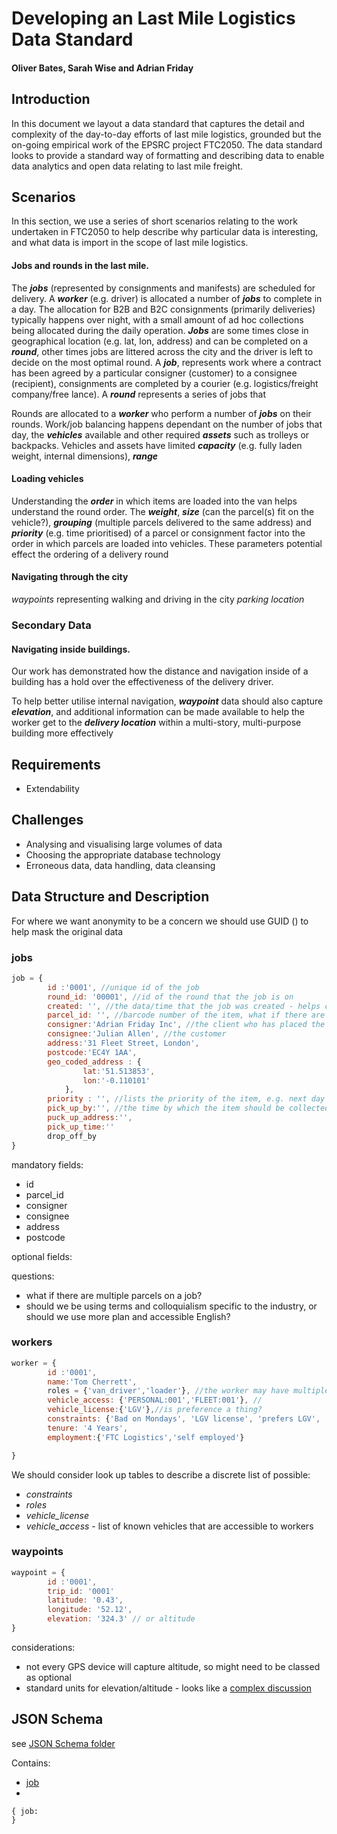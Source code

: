 # Developing an Last Mile Logistics Data Standard
#### Oliver Bates, Sarah Wise and Adrian Friday

## Introduction
In this document we layout a data standard that captures the detail and complexity of the day-to-day efforts of last mile logistics, grounded but the on-going empirical work of the EPSRC project FTC2050. The data standard looks to provide a standard way of formatting and describing data to enable data analytics and open data relating to last mile freight.

## Scenarios

In this section, we use a series of short scenarios relating to the work undertaken in FTC2050 to help describe why particular data is interesting, and what data is import in the scope of last mile logistics.

#### Jobs and rounds in the last mile.
The ***jobs*** (represented by consignments and manifests) are scheduled for delivery. A ***worker*** (e.g. driver) is allocated a number of ***jobs*** to complete in a day. The allocation for B2B and B2C consignments (primarily deliveries) typically happens over night, with a small amount of ad hoc collections being allocated during the daily operation. ***Jobs*** are some times close in geographical location (e.g. lat, lon, address) and can be completed on a ***round***, other times jobs are littered across the city and the driver is left to decide on the most optimal round.
A ***job***, represents work where a contract has been agreed by a particular consigner (customer) to a consignee (recipient), consignments are completed by a courier (e.g. logistics/freight company/free lance). A ***round*** represents a series of jobs that

Rounds are allocated to a ***worker*** who perform a number of ***jobs*** on their rounds.
Work/job balancing happens dependant on the number of jobs that day, the ***vehicles*** available and other required ***assets*** such as trolleys or backpacks. Vehicles and assets have limited ***capacity*** (e.g. fully laden weight, internal dimensions), ***range***

#### Loading vehicles
Understanding the ***order*** in which items are loaded into the van helps understand the round order. The ***weight***, ***size*** (can the parcel(s) fit on the vehicle?), ***grouping*** (multiple parcels delivered to the same address) and ***priority*** (e.g. time prioritised) of a parcel or consignment factor into the order in which parcels are loaded into vehicles.  These parameters potential effect the ordering of a delivery round

#### Navigating through the city

*waypoints* representing walking and driving in the city
*parking location*


### Secondary Data

#### Navigating inside buildings.
Our work has demonstrated how the distance and navigation inside of a building has a hold over the effectiveness of the delivery driver.

To help better utilise internal navigation, ***waypoint*** data should also capture ***elevation***, and additional information can be made available to help the worker get to the ***delivery location*** within a multi-story, multi-purpose building more effectively


## Requirements

- Extendability

## Challenges

- Analysing and visualising large volumes of data
- Choosing the appropriate database technology
- Erroneous data, data handling, data cleansing


## Data Structure and Description

For where we want anonymity to be a concern we should use GUID () to help mask the original data
### jobs

```javascript
job = {
        id :'0001', //unique id of the job
        round_id: '00001', //id of the round that the job is on
        created: '', //the data/time that the job was created - helps contextualise priority, pick up, etc
        parcel_id: '', //barcode number of the item, what if there are multiple parcels?
        consigner:'Adrian Friday Inc', //the client who has placed the order
        consignee:'Julian Allen', //the customer
        address:'31 Fleet Street, London',
        postcode:'EC4Y 1AA',
        geo_coded_address : {
                lat:'51.513853',
                lon:'-0.110101'
            },
        priority : '', //lists the priority of the item, e.g. next day
        pick_up_by:'', //the time by which the item should be collected for delivery
        puck_up_address:'',
        pick_up_time:''
        drop_off_by
}

```
mandatory fields:
- id
- parcel_id
- consigner
- consignee
- address
- postcode

optional fields:

questions:
- what if there are multiple parcels on a job?
- should we be using terms and colloquialism specific to the industry, or should we use more plan and accessible English?

### workers

```javascript
worker = {
        id :'0001',
        name:'Tom Cherrett',
        roles = {'van_driver','loader'}, //the worker may have multiple potential roles that they can work in within last mile logistics
        vehicle_access: {'PERSONAL:001','FLEET:001'}, //
        vehicle_license:{'LGV'},//is preference a thing?
        constraints: {'Bad on Mondays', 'LGV license', 'prefers LGV', 'hates bicycles'},
        tenure: '4 Years',
        employment:{'FTC Logistics','self employed'}

}

```

We should consider look up tables to describe a discrete list of possible:
- *constraints*
- *roles*
- *vehicle_license*
- *vehicle_access* - list of known vehicles that are accessible to workers

### waypoints

```javascript
waypoint = {
        id :'0001',
        trip_id: '0001'
        latitude: '0.43',
        longitude: '52.12',
        elevation: '324.3' // or altitude
}

```
considerations:
- not every GPS device will capture altitude, so might need to be classed as optional
- standard units for elevation/altitude - looks like a [complex discussion](https://gis.stackexchange.com/questions/75572/how-is-elevation-and-altitude-measured)

## JSON Schema

see [JSON Schema folder](/schema)

Contains:
- [job](/schema/ftc_job_schema.json)
-

```
{ job:
}

```
